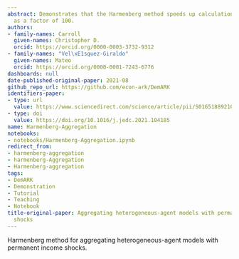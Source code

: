 ```yaml
---
abstract: Demonstrates that the Harmenberg method speeds up calculations by as much
  as a factor of 100.
authors:
- family-names: Carroll
  given-names: Christopher D.
  orcid: https://orcid.org/0000-0003-3732-9312
- family-names: "Vel\xE1squez-Giraldo"
  given-names: Mateo
  orcid: https://orcid.org/0000-0001-7243-6776
dashboards: null
date-published-original-paper: 2021-08
github_repo_url: https://github.com/econ-ark/DemARK
identifiers-paper:
- type: url
  value: https://www.sciencedirect.com/science/article/pii/S0165188921001202?via%3Dihub
- type: doi
  value: https://doi.org/10.1016/j.jedc.2021.104185
name: Harmenberg-Aggregation
notebooks:
- notebooks/Harmenberg-Aggregation.ipynb
redirect_from:
- harmenberg-aggregation
- harmenberg-Aggregation
- Harmenberg-aggregation
tags:
- DemARK
- Demonstration
- Tutorial
- Teaching
- Notebook
title-original-paper: Aggregating heterogeneous-agent models with permanent income
  shocks
---
```


Harmenberg method for aggregating heterogeneous-agent models with permanent income shocks.
